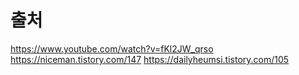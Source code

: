 # 출처

https://www.youtube.com/watch?v=fKl2JW_qrso
https://niceman.tistory.com/147
https://dailyheumsi.tistory.com/105
